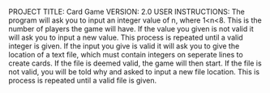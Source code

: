 PROJECT TITLE: Card Game
VERSION: 2.0
USER INSTRUCTIONS: 
The program will ask you to input an integer value of n, where 1<n<8.
This is the number of players the game will have.
If the value you given is not valid it will ask you to input a new value.
This process is repeated until a valid integer is given.
If the input you give is valid it will ask you to give the location of a text file, which must
contain integers on seperate lines to create cards. If the file is deemed valid, the game will then start.
If the file is not valid, you will be told why and asked to input a new file location.
This is process is repeated until a valid file is given.